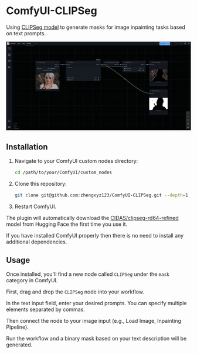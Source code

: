 # ComfyUI-CLIPSeg

Using [CLIPSeg model](https://huggingface.co/docs/transformers/main/en/model_doc/clipseg) to generate masks for image inpainting tasks based on text prompts.

![Usage of ComfyUI-CLIPSeg](example.png)

## Installation

1. Navigate to your ComfyUI custom nodes directory:

   ```bash
   cd /path/to/your/ComfyUI/custom_nodes
   ```

2. Clone this repository:

   ```bash
   git clone git@github.com:zhengxyz123/ComfyUI-CLIPSeg.git --depth=1
   ```

3. Restart ComfyUI.

The plugin will automatically download the [CIDAS/clipseg-rd64-refined](https://huggingface.co/CIDAS/clipseg-rd64-refined) model from Hugging Face the first time you use it.

If you have installed ComfyUI properly then there is no need to install any additional dependencies.

## Usage

Once installed, you'll find a new node called `CLIPSeg` under the `mask` category in ComfyUI.

First, drag and drop the `CLIPSeg` node into your workflow.

In the text input field, enter your desired prompts. You can specify multiple elements separated by commas.

Then connect the node to your image input (e.g., Load Image, Inpainting Pipeline).

Run the workflow and a binary mask based on your text description will be generated.
